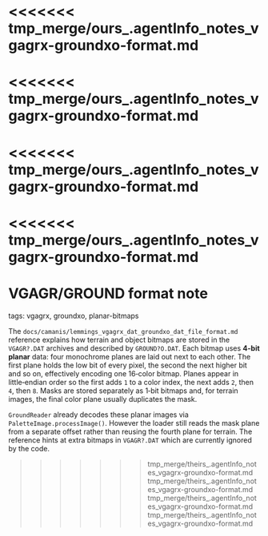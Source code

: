 <<<<<<< tmp_merge/ours_.agentInfo_notes_vgagrx-groundxo-format.md
=======
<<<<<<< tmp_merge/ours_.agentInfo_notes_vgagrx-groundxo-format.md
=======
<<<<<<< tmp_merge/ours_.agentInfo_notes_vgagrx-groundxo-format.md
=======
<<<<<<< tmp_merge/ours_.agentInfo_notes_vgagrx-groundxo-format.md
=======
# VGAGR/GROUND format note

tags: vgagrx, groundxo, planar-bitmaps

The `docs/camanis/lemmings_vgagrx_dat_groundxo_dat_file_format.md` reference explains how terrain and object
bitmaps are stored in the `VGAGR?.DAT` archives and described by
`GROUND?O.DAT`.  Each bitmap uses **4-bit planar** data: four monochrome planes
are laid out next to each other.  The first plane holds the low bit of every
pixel, the second the next higher bit and so on, effectively encoding one
16‑color bitmap.  Planes appear in little‑endian order so the first adds `1` to
a color index, the next adds `2`, then `4`, then `8`.  Masks are stored
separately as 1‑bit bitmaps and, for terrain images, the final color plane
usually duplicates the mask.

`GroundReader` already decodes these planar images via `PaletteImage.processImage()`.
However the loader still reads the mask plane from a separate offset rather than
reusing the fourth plane for terrain.  The reference hints at extra bitmaps in
`VGAGR?.DAT` which are currently ignored by the code.
>>>>>>> tmp_merge/theirs_.agentInfo_notes_vgagrx-groundxo-format.md
>>>>>>> tmp_merge/theirs_.agentInfo_notes_vgagrx-groundxo-format.md
>>>>>>> tmp_merge/theirs_.agentInfo_notes_vgagrx-groundxo-format.md
>>>>>>> tmp_merge/theirs_.agentInfo_notes_vgagrx-groundxo-format.md

